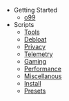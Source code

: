 - Getting Started
  - [o99](/)
- Scripts
  - [Tools](content/tools.md)
  - [Debloat](content/debloat.md)
  - [Privacy](content/privacy.md)
  - [Telemetry](content/telemetry.md)
  - [Gaming](content/gaming.md)
  - [Performance](content/performance.md)
  - [Miscellanous](content/misc.md)
  - [Install](content/install.md)
  - [Presets](content/presets.md)
